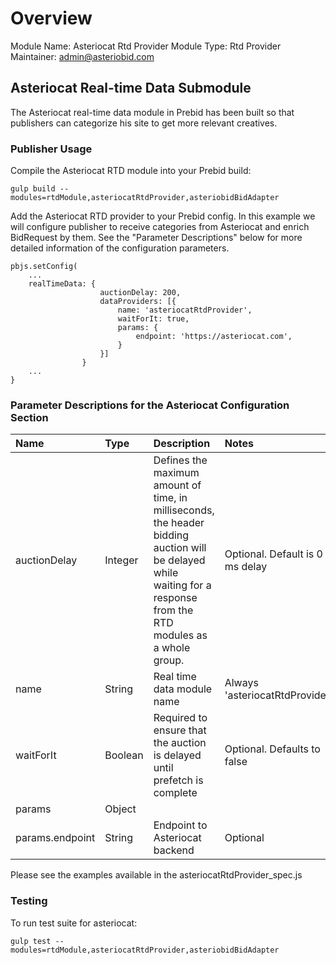# Overview

Module Name: Asteriocat Rtd Provider
Module Type: Rtd Provider
Maintainer: admin@asteriobid.com

## Asteriocat Real-time Data Submodule

The Asteriocat real-time data module in Prebid has been built so that publishers
can categorize his site to get more relevant creatives.

### Publisher Usage

Compile the Asteriocat RTD module into your Prebid build:

`gulp build --modules=rtdModule,asteriocatRtdProvider,asteriobidBidAdapter`

Add the Asteriocat RTD provider to your Prebid config. In this example we will configure
publisher to receive categories from Asteriocat and enrich BidRequest by them. See the
"Parameter Descriptions" below for more detailed information of the
configuration parameters.

```
pbjs.setConfig(
    ...
    realTimeData: {
                    auctionDelay: 200,
                    dataProviders: [{
                        name: 'asteriocatRtdProvider',
                        waitForIt: true,
                        params: {
                            endpoint: 'https://asteriocat.com',
                        }
                    }]
                }
    ...
}
```

### Parameter Descriptions for the Asteriocat Configuration Section

| Name                     | Type    | Description                                                                                                                                                         | Notes                           |
|:-------------------------|:--------|:--------------------------------------------------------------------------------------------------------------------------------------------------------------------|:--------------------------------|
| auctionDelay             | Integer | Defines the maximum amount of time, in milliseconds, the header bidding auction will be delayed while waiting for a response from the RTD modules as a whole group. | Optional. Default is 0 ms delay |
| name                     | String  | Real time data module name                                                                                                                                          | Always 'asteriocatRtdProvider'  |
| waitForIt                | Boolean | Required to ensure that the auction is delayed until prefetch is complete                                                                                           | Optional. Defaults to false     |
| params                   | Object  |                                                                                                                                                                     |                                 |
| params.endpoint          | String  | Endpoint to Asteriocat backend                                                                                                                                      | Optional                        |

Please see the examples available in the asteriocatRtdProvider_spec.js

### Testing

To run test suite for asteriocat:

`gulp test --modules=rtdModule,asteriocatRtdProvider,asteriobidBidAdapter`
